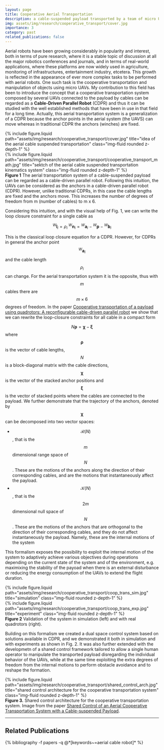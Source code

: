 ```yaml
---
layout: page
title: Cooperative Aerial Transportation
description: a cable-suspended payload transported by a team of micro UAVs
img: assets/img/research/cooperative_transport/cover.jpg
importance: 3
category: past
related_publications: false
---
```


Aerial robots have been growing considerably in popularity and interest, both in terms of pure research, where it is a stable topic of discussion at all the major robotics conferences and journals, and in terms of real-world applications, where these platforms are now widely used in agriculture, monitoring of infrastructures, entertainment industry, etcetera.
This growth is reflected in the appearance of ever more complex tasks to be performed with aerial robots. One such task is the cooperative transportation and manipulation of objects using micro UAVs. My contribution to this field has been to introduce the concept that a cooperative transportation system composed by several UAVs connected to the payload by cables can be regarded as a **Cable-Driven Parallel Robot** (CDPR) and thus it can be studied with the well established methods that have been in use in that field for a long time.
Actually, this aerial transportation system is a generalization of a CDPR because the anchor points in the aerial system (the UAVS) can move whereas in traditional CDPR the anchors (winches) are fixed.

<div class="row">
    <div class="col-sm-6 mt-3 mt-md-0">
        {% include figure.liquid path="assets/img/research/cooperative_transport/cover.jpg" title="idea of the aerial cable suspended transportation" class="img-fluid rounded z-depth-1" %}
    </div>
    <div class="col-sm-6 mt-3 mt-md-0">
        {% include figure.liquid path="assets/img/research/cooperative_transport/cooperative_transport_math.jpg" title="sektch of the aerial cable suspended transportation kinematics system" class="img-fluid rounded z-depth-1" %}
    </div>
</div>
<div class="caption">
    <b>Figure 1</b> The aerial transportation system of a cable-suspended payload can be regarded as a cable-driven parallel robot. Following this intuition, the UAVs can be considered as the anchors in a cable-driven parallel robot (CDPR). However, unlike traditional CDPRs, in this case the cable lengths are fixed and the anchors move. This increases the number of degrees of freedom from m (number of cables) to m x 6.
</div>


Considering this intuition, and with the visual help of Fig. 1, we can write the loop closure constraint for a single cable as

$$
{}^W \boldsymbol{l}_i = \rho_i \; {}^W\boldsymbol{n}_i = {}^W \boldsymbol{a}_i - {}^W\boldsymbol{p} - {}^W \boldsymbol{b}_i
$$

This is the classical loop closure equation for a CDPR. However, for CDPRs in general the anchor point $${}^W \boldsymbol{a}_i$$ and the cable length $$\rho_i$$ can change.  For the aerial transportation system it is the opposite, thus with $$m$$ cables there are $$m \times 6$$ degrees of freedom.
In the paper [Cooperative transportation of a payload using quadrotors: A reconfigurable cable-driven parallel robot](https://www.researchgate.net/publication/311754617_Cooperative_transportation_of_a_payload_using_quadrotors_A_reconfigurable_cable-driven_parallel_robot) we show that we can rewrite the loop-closure constraints for all cable in a compact form

$$
  N \boldsymbol{\rho} = \boldsymbol{\chi} - \boldsymbol{\xi}
$$
where $$\boldsymbol{\rho}$$ is the vector of cable lengths, $$N$$ is a block-diagonal matrix with the cable directions, $$\boldsymbol{\chi}$$ is the vector of the stacked anchor positions and $$\boldsymbol{\xi}$$ is the vector of stacked points where the cables are connected to the payload.
We further demonstrate that the trajectory of the anchors, denoted by $$\boldsymbol{\chi}$$ can be decomposed into two vector spaces:
* $$\mathcal{R}(N)$$, that is the $$m$$ dimensional range space of $$N$$. These are the motions of the anchors along the direction of their corresponding cables, and are the motions that instantaneously affect the payload.
* $$\mathcal{K}(N)$$, that is the $$2m$$ dimensional null space of $$N$$. These are the motions of the anchors that are orthogonal to the direction of their corresponding cables, and they do not affect instantaneously the payload. Namely, these are the internal motions of the system


This formalism exposes the possibility to exploit the internal motion of the system to adaptively achieve various objectives during operations depending on the current state of the system and of the environment, e.g. maximixing the stability of the payoad when there is an external disturbance or reducing the energy consumption of the UAVs to extend the flight duration. 


<div class="row">
    <div class="col-sm-7 mt-3 mt-md-0">
        {% include figure.liquid path="assets/img/research/cooperative_transport/coop_trans_sim.jpg" title="simulation" class="img-fluid rounded z-depth-1" %}
    </div>
    <div class="col-sm-5 mt-3 mt-md-0">
        {% include figure.liquid path="assets/img/research/cooperative_transport/coop_trans_exp.jpg" title="experiment" class="img-fluid rounded z-depth-1" %}
    </div>
</div>
<div class="caption">
    <b>Figure 2</b> Validation of the system in simulation (left) and with real quadrotors (right).
</div>

Building on this formalism we created a dual space control system based on solutions available in CDPR, and we demonstrated it both in simulation and with experiments as shown in Fig. 2. It was also further extended with the developmetn of a shared control framework tailored to allow a single human operator to manipulate the transported payload disregarding the individual behavior of the UAVs, while at the same time exploiting the extra degrees of freedom from the internal motions to perform obstacle avoidance and to reshape the formation.


<div class="row">
    <div class="col-sm mt-3 mt-md-0">
        {% include figure.liquid path="assets/img/research/cooperative_transport/shared_control_arch.jpg" title="shared control architecture for the cooperative transportation system" class="img-fluid rounded z-depth-1" %}
    </div>
</div>
<div class="caption">
    <b>Figure 3.</b> Shared control architecture for the cooperative transportation system. Image from the paper <a href="https://link.springer.com/content/pdf/10.1007/s10846-021-01457-4.pdf">Shared Control of an Aerial Cooperative Transportation System with a Cable-suspended Payload</a>.
</div>




---
<h2>Related Publications</h2>
<div class="publications">
  {% bibliography -f papers -q @*[keywords~=aerial cable robot]* %}
</div> 